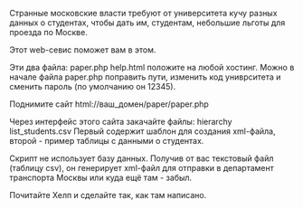 Странные московские власти требуют от университета кучу разных данных о
студентах, чтобы дать им, студентам, небольшие льготы для проезда по Москве.

Этот web-севис поможет вам в этом.

Эти два файла:
paper.php
help.html
положите на любой хостинг.
Можно в начале файла paper.php поправить пути, изменить код униврситета и
сменить пароль (по умолчанию он 12345).

Поднимите сайт html://ваш_домен/paper/paper.php

Через интерфейс этого сайта закачайте файлы:
hierarchy
list_students.csv
Первый содержит шаблон для создания xml-файла,
второй - пример таблицы с данными о студентах.

Скрипт не использует базу данных.
Получив от вас текстовый файл (таблицу csv), он генерирует xml-файл для
отправки в департамент транспорта Москвы или куда ещё там - забыл.

Почитайте Хелп и сделайте так, как там написано.